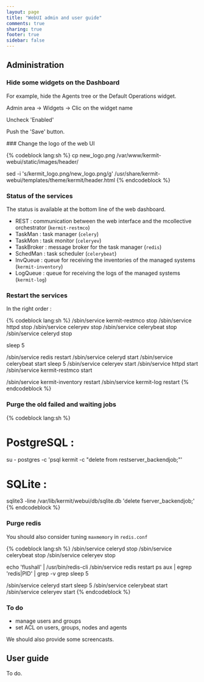 ```yaml
---
layout: page
title: "WebUI admin and user guide"
comments: true
sharing: true
footer: true
sidebar: false 
---
```


## Administration

### Hide some widgets on the Dashboard
For example, hide the Agents tree or the Default Operations widget.

Admin area -> Widgets -> Clic on the widget name

Uncheck 'Enabled'

Push the 'Save' button.

### Change the logo of the web UI

{% codeblock lang:sh %}
cp new_logo.png /var/www/kermit-webui/static/images/header/

sed -i 's/kermit_logo.png/new_logo.png/g' /usr/share/kermit-webui/templates/theme/kermit/header.html
{% endcodeblock %}

### Status of the services

The status is available at the bottom line of the web dashboard.

* REST  : communication between the web interface and the mcollective orchestrator (`kermit-restmco`)
* TaskMan    : task manager (`celery`)
* TaskMon    : task monitor (`celeryev`)
* TaskBroker : message broker for the task manager (`redis`)
* SchedMan   : task scheduler (`celerybeat`)
* InvQueue   : queue for receiving the inventories of the managed systems (`kermit-inventory`)
* LogQueue   : queue for receiving the logs of the managed systems (`kermit-log`)

### Restart the services

In the right order :

{% codeblock lang:sh %}
/sbin/service kermit-restmco stop
/sbin/service httpd stop
/sbin/service celeryev stop
/sbin/service celerybeat stop
/sbin/service celeryd stop

sleep 5

/sbin/service redis restart 
/sbin/service celeryd start
/sbin/service celerybeat start
sleep 5
/sbin/service celeryev start
/sbin/service httpd start
/sbin/service kermit-restmco start

/sbin/service kermit-inventory restart
/sbin/service kermit-log restart
{% endcodeblock %}


### Purge the old failed and waiting jobs

{% codeblock lang:sh %}
# PostgreSQL :
su - postgres -c 'psql kermit -c "delete from restserver_backendjob;"'

# SQLite :
sqlite3 -line /var/lib/kermit/webui/db/sqlite.db 'delete fserver_backendjob;'
{% endcodeblock %}


### Purge redis

You should also consider tuning `maxmemory` in `redis.conf`

{% codeblock lang:sh %}
/sbin/service celeryd stop
/sbin/service celerybeat stop
/sbin/service celeryev stop

echo 'flushall' | /usr/bin/redis-cli
/sbin/service redis restart
ps aux | egrep 'redis|PID' | grep -v grep
sleep 5

/sbin/service celeryd start
sleep 5
/sbin/service celerybeat start
/sbin/service celeryev start
{% endcodeblock %}


### To do

* manage users and groups
* set ACL on users, groups, nodes and agents

We should also provide some screencasts.


## User guide

To do.
